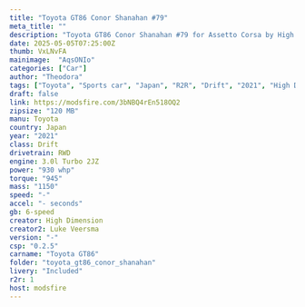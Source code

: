 ```yaml
---
title: "Toyota GT86 Conor Shanahan #79"
meta_title: ""
description: "Toyota GT86 Conor Shanahan #79 for Assetto Corsa by High Dimension and Luke Veersma"
date: 2025-05-05T07:25:00Z
thumb: VxLNvFA
mainimage:  "AqsONIo"
categories: ["Car"]
author: "Theodora"
tags: ["Toyota", "Sports car", "Japan", "R2R", "Drift", "2021", "High Dimension", "Luke Veersma"]
draft: false
link: https://modsfire.com/3bNBQ4rEn518OQ2
zipsize: "120 MB"
manu: Toyota
country: Japan
year: "2021"
class: Drift
drivetrain: RWD
engine: 3.0l Turbo 2JZ
power: "930 whp"
torque: "945"
mass: "1150"
speed: "-"
accel: "- seconds"
gb: 6-speed
creator: High Dimension
creator2: Luke Veersma
version: "-"
csp: "0.2.5"
carname: "Toyota GT86"
folder: "toyota_gt86_conor_shanahan"
livery: "Included"
r2r: 1
host: modsfire
---
```

